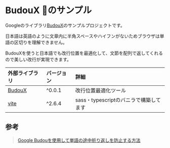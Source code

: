# BudouX 🍇のサンプル

Googleのライブラリ[BudouX](https://github.com/google/budoux/tree/main/javascript/)のサンプルプロジェクトです。

日本語は英語のように文章内に半角スペースやハイフンがないためブラウザは単語の区切りを理解できません。

BudouXを使うと日本語でも改行位置を最適化して、文節を配列で返してくれるので美しい改行が実現できます。

|外部ライブラリ|バージョン|詳細|
|:---|:---|:---|
|[BudouX](https://github.com/google/budoux/tree/main/javascript/)|^0.0.1|改行位置最適化ツール|
|[vite](https://github.com/vitejs/vite/tree/main/)|^2.6.4|sass・typescriptのバニラで構築してます|

## 参考

> [Google Budouを使用して単語の途中折り返しを防止する方法](https://iwb.jp/google-budou-auto-line-break-tool/?utm_source=rss&utm_medium=rss&utm_campaign=google-budou-auto-line-break-tool)
